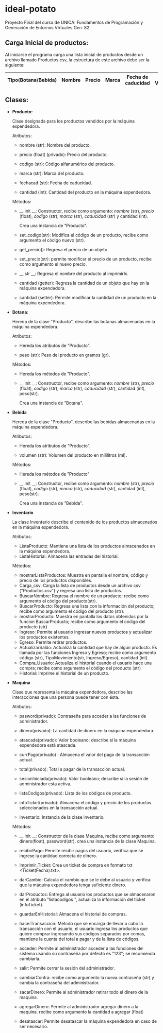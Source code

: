 
# ideal-potato

Proyecto Final del curso de UNICA: Fundamentos de Programación y Generación de Entornos Virtuales Gen. 82

  

## **Carga Inicial de productos:**

  

Al iniciarse el programa carga una lista inicial de productos desde un archivo llamado Productos.csv, la estructura de este archivo debe ser la siguiente:

| Tipo(Botana/Bebida) |Nombre |Precio|Marca|Fecha de caducidad|Peso / Volumen|Cantidad|
|--|--|--|--|--|--|--|

  
  

## **Clases:**

  

-  **Producto:**

	Clase designada para los productos vendidos por la máquina expendedora.

	Atributos:

	- nombre (str): Nombre del producto.

	- precio (float) (privado): Precio del producto.

	- codigo (str): Código alfanumérico del producto.

	- marca (str): Marca del producto.

	- fechacad (str): Fecha de caducidad.

	- cantidad (int): Cantidad del producto en la máquina expendedora.

  

	Métodos:

	- __ init __: Constructor, recibe como argumento:
*nombre* (str), *precio* (float), *codigo* (str), *marca* (str), *caducidad* (str) y cantidad (int).

		Crea una instancia de "Producto".

	- set_codigo(str): Modifica el código de un producto, recibe como argumento el código nuevo (str).

	- get_precio(): Regresa el precio de un objeto.

	- set_precio(str): permite modificar el precio de un producto, recibe como argumento el nuevo precio.

	- __ str __: Regresa el nombre del producto al imprimirlo.

	- cantidad (getter): Regresa la cantidad de un objeto que hay en la máquina expendedora.

	- cantidad (setter): Permite modificar la cantidad de un producto en la máquina expendedora.

  

-  **Botana**:

	Hereda de la clase "Producto", describe las botanas almacenadas en la máquina expendedora.

	Atributos:

	- Hereda los atributos de "Producto".

	- peso (str): Peso del producto en gramos (gr).

  

	Métodos:

	- Hereda los métodos de "Producto".

	- __ init __: Constructor, recibe como argumento:
*nombre* (str), *precio* (float), *codigo* (str), *marca* (str), *caducidad* (str), cantidad (int), peso(str).

		Crea una instancia de "Botana".

-  **Bebida**

	Hereda de la clase "Producto", describe las bebidas almacenadas en la máquina expendedora.

	Atributos:

	- Hereda los atributos de "Producto".

	- volumen (str): Volumen del producto en mililitros (ml).

  

	Métodos:

	- Hereda los métodos de "Producto"

	- __ init __: Constructor, recibe como argumento:
	*nombre* (str), *precio* (float), *codigo* (str), *marca* (str), *caducidad* (str), cantidad (int), peso(str).

		Crea una instancia de "Bebida".

  

-  **Inventario**

	La clase Inventario describe el contenido de los productos almacenados en la máquina expendedora.

	Atributos:

	- ListaProducto: Mantiene una lista de los productos almacenados en la máquina expendedora.
	- ListaHistorial: Almacena las entradas del historial.
  

	Métodos:

  
	- mostrarListaProductos: Muestra en pantalla el nombre, código y precio de los productos disponibles.
	- Carga_csv: Carga la lista de productos desde un archivo csv ("Productos.csv") y regresa una lista de productos.
	- BuscarNombre: Regresa el nombre de un producto; recibe como argumento el código del producto(str).
	- BuscarProducto: Regresa una lista con la información del producto; recibe como argumento el código del producto (str).
	- mostrarProducto: Muestra en pantalla los datos obtenidos por la funcion BuscarProducto; recibe como argumento el código del producto (str)
	- Ingreso: Permite al usuario ingresar nuevos productos y actualizar los productos existentes.
	- Egreso: Permite retirar productos.
	- ActualizarSaldo: Actualiza la cantidad que hay de algún producto. Es llamada por las funciones Ingreso y Egreso; recibe como argumento código (str), TipoMovimiento(str, Ingreso/Egreso), cantidad (int).
	- Compra_Usuario: Actualiza el historial cuando el usuario hace una compra; recibe como argumento el código del producto (str)
	- Historial: Imprime el historial de un producto.

  

-  **Maquina**

	Clase que representa la máquina expendedora, describe las interacciones que una persona puede tener con ésta.

	Atributos:

	- pasword(privado): Contraseña para acceder a las funciones de administrador.

	- dinero(privado): La cantidad de dinero en la máquina expendedora.

	- atascada(privado): Valor booleano; describe si la máquina expendedora está atascada.

	- currPago(privado) : Almacena el valor del pago de la transacción actual.

	- total(privado): Total a pagar de la transacción actual.

	- sesionIniciada(privado): Valor booleano; describe si la sesión de administrador esta activa.

	- listaCodigos(privado): Lista de los códigos de producto.

	- infoTicket(privado): Almacena el código y precio de los productos seleccionados en la transacción actual.

	- inventario: Instancia de la clase inventario.

  

	Métodos:

	- __ init __: Constructor de la clase Maquina, recibe como argumento: 
	dinero(float), password(str). crea una instancia de la clase Maquina.

	- recibirPago: Permite recibir pagos del usuario, verifica que se ingrese la cantidad correcta de dinero.

	- Imprimir_Ticket: Crea un ticket de compra en formato txt <Ticket(Fecha).txt>.

	- darCambio: Calcula el cambio que se le debe al usuario y verifica que la máquina expendedora tenga suficiente dinero.

	- darProductos: Entrega al usuario los productos que se almacenaron en el atributo "listacodigos ", actualiza la información del ticket (infoTicket).

	- guardarEnHistorial: Almacena el historial de compras.

	- hacerTransaccion: Método que se encarga de llevar a cabo la transacción con el usuario, el usuario ingresa los productos que quiere comprar ingresando sus códigos separados por comas, mantiene la cuenta del total a pagar y de la lista de códigos.

	- acceder: Permite al administrador acceder a las funciones del sistema usando su contraseña por defecto es "123"; se recomienda cambiarla.

	- salir: Permite cerrar la sesión del administrador.

	- cambiarContra: recibe como argumento la nueva contraseña (str) y cambia la contraseña del administrador.

	- sacarDinero: Permite al administrador retirar todo el dinero de la maquina.
	
	- agregarDinero: Permite al administrador agregar dinero a la maquina. recibe como argumento la cantidad a agregar (float)

	- desatascar: Permite desatascar la máquina expendedora en caso de ser necesario.
